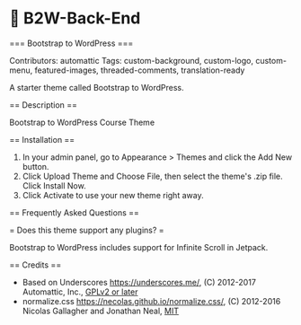 # 🎨 B2W-Back-End

=== Bootstrap to WordPress ===

Contributors: automattic
Tags: custom-background, custom-logo, custom-menu, featured-images, threaded-comments, translation-ready

A starter theme called Bootstrap to WordPress.

== Description ==

Bootstrap to WordPress Course Theme

== Installation ==

1. In your admin panel, go to Appearance > Themes and click the Add New button.
2. Click Upload Theme and Choose File, then select the theme's .zip file. Click Install Now.
3. Click Activate to use your new theme right away.

== Frequently Asked Questions ==

= Does this theme support any plugins? =

Bootstrap to WordPress includes support for Infinite Scroll in Jetpack.

== Credits ==

* Based on Underscores https://underscores.me/, (C) 2012-2017 Automattic, Inc., [GPLv2 or later](https://www.gnu.org/licenses/gpl-2.0.html)
* normalize.css https://necolas.github.io/normalize.css/, (C) 2012-2016 Nicolas Gallagher and Jonathan Neal, [MIT](https://opensource.org/licenses/MIT)
